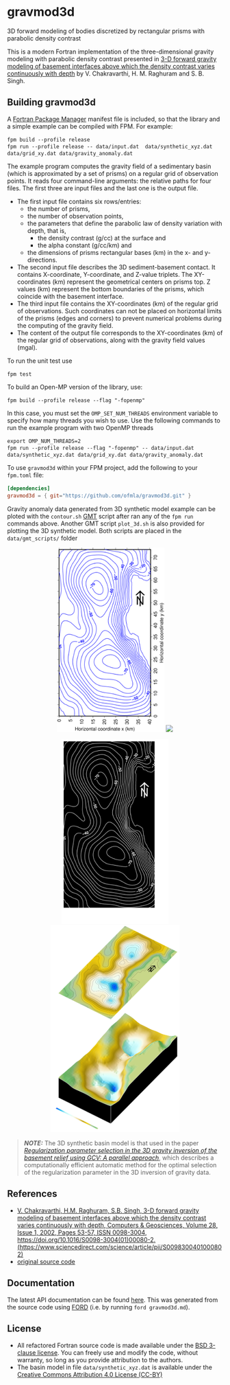 # gravmod3d
3D forward modeling of bodies discretized by rectangular prisms with parabolic density contrast

This is a modern Fortran implementation of the three-dimensional gravity modeling with parabolic density contrast presented in [3-D forward gravity modeling of basement interfaces above which the density contrast varies continuously with depth](https://www.sciencedirect.com/science/article/pii/S0098300401000802) by V. Chakravarthi, H. M. Raghuram and S. B. Singh.

## Building gravmod3d

A [Fortran Package Manager](https://github.com/fortran-lang/fpm) manifest file is included, so that the library and a simple example can be compiled with FPM. For example:

```
fpm build --profile release
fpm run --profile release -- data/input.dat  data/synthetic_xyz.dat data/grid_xy.dat data/gravity_anomaly.dat
```

The example program computes the gravity field of a sedimentary basin (which is approximated by a set of prisms) on a regular grid of observation points. It reads four command-line arguments: the relative paths for four files. The first three are input files and the last one is the output file. 
- The first input file contains six rows/entries: 
  - the number of prisms, 
  - the number of observation points, 
  - the parameters that define the parabolic law of density variation with depth, that is, 
    - the density contrast (g/cc) at the surface and 
    - the alpha constant (g/cc/km) and 
  - the dimensions of prisms rectangular bases (km) in the x- and y- directions. 
- The second input file describes the 3D sediment-basement contact. It contains X-coordinate, Y-coordinate, and Z-value triplets. The XY-coordinates (km) represent the geometrical centers on prisms top. Z values (km) represent the bottom boundaries of the prisms, which coincide with the basement interface.
- The third input file contains the XY-coordinates (km) of the regular grid of observations. Such coordinates can not be placed on horizontal limits of the prisms (edges and corners) to prevent numerical problems during the computing of the gravity field. 
- The content of the output file corresponds to the XY-coordinates (km) of the regular grid of observations, along with the gravity field values (mgal).

To run the unit test use
```
fpm test
```

To build an Open-MP version of the library, use:
```
fpm build --profile release --flag "-fopenmp"
```
In this case, you must set the `OMP_SET_NUM_THREADS` environment variable to specify how many threads you wish to use. Use the following commands to run the example program with two OpenMP threads
```
export OMP_NUM_THREADS=2
fpm run --profile release --flag "-fopenmp" -- data/input.dat  data/synthetic_xyz.dat data/grid_xy.dat data/gravity_anomaly.dat
```

To use `gravmod3d` within your FPM project, add the following to your `fpm.toml` file:
```toml
[dependencies]
gravmod3d = { git="https://github.com/ofmla/gravmod3d.git" }
```
Gravity anomaly data generated from 3D synthetic model example can be ploted with the `contour.sh` [GMT](https://www.generic-mapping-tools.org/) script after ran any of the `fpm run` commands above. Another GMT script `plot_3d.sh` is also provided for plotting the 3D synthetic model. Both scripts are placed in the `data/gmt_scripts/` folder

<p align="center">
  <img src="https://github.com/ofmla/gravmod3d/blob/main/media/contour_light.svg#gh-light-mode-only" width="250"/> <img src="https://github.com/ofmla/gravmod3d/blob/media/true_light.svg#gh-light-mode-only" width="300"/>
</p>
<p align="center">
  <img src="https://github.com/ofmla/gravmod3d/blob/main/media/contour_dark.svg#gh-dark-mode-only" width="250"/> <img src="https://github.com/ofmla/gravmod3d/blob/main/media/true_dark.svg#gh-dark-mode-only" width="300"/>
</p>

> **_NOTE:_**  The 3D synthetic basin model is that used in the paper [*Regularization parameter selection in the 3D gravity inversion of the basement relief using GCV: A parallel approach*](https://doi.org/10.1016/j.cageo.2015.06.013), which describes a computationally efficient automatic method for the optimal selection of the regularization parameter in the 3D inversion of gravity data.

## References

* [V. Chakravarthi, H.M. Raghuram, S.B. Singh,
3-D forward gravity modeling of basement interfaces above which the density contrast varies continuously with depth,
Computers & Geosciences,
Volume 28, Issue 1,
2002,
Pages 53-57,
ISSN 0098-3004,
https://doi.org/10.1016/S0098-3004(01)00080-2.
(https://www.sciencedirect.com/science/article/pii/S0098300401000802)](https://doi.org/10.1016/S0098-3004(01)00080-2)
* [original source code](https://iamg.org/documents/oldftp/VOL28/v28-01-06.zip)

## Documentation

The latest API documentation can be found [here](https://ofmla.github.io/gravmod3d/). This was generated from the source code using [FORD](https://github.com/Fortran-FOSS-Programmers/ford) (i.e. by running `ford gravmod3d.md`).

## License

* All refactored Fortran source code is made available under the [BSD 3-clause license](https://github.com/ofmla/gravmod3d/blob/main/LICENSE). You can freely use and modify the code, without warranty, so long as you provide attribution to the authors.
* The basin model in file `data/synthetic_xyz.dat` is available under
the [Creative Commons Attribution 4.0 License (CC-BY)](https://creativecommons.org/licenses/by/4.0/)

